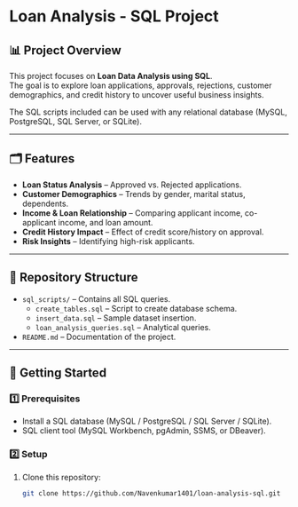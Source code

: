 # Loan Analysis - SQL Project

## 📊 Project Overview
This project focuses on **Loan Data Analysis using SQL**.  
The goal is to explore loan applications, approvals, rejections, customer demographics, and credit history to uncover useful business insights.  

The SQL scripts included can be used with any relational database (MySQL, PostgreSQL, SQL Server, or SQLite).

---

## 🗂️ Features
- **Loan Status Analysis** – Approved vs. Rejected applications.
- **Customer Demographics** – Trends by gender, marital status, dependents.
- **Income & Loan Relationship** – Comparing applicant income, co-applicant income, and loan amount.
- **Credit History Impact** – Effect of credit score/history on approval.
- **Risk Insights** – Identifying high-risk applicants.

---

## 📁 Repository Structure
- `sql_scripts/` – Contains all SQL queries.
  - `create_tables.sql` – Script to create database schema.
  - `insert_data.sql` – Sample dataset insertion.
  - `loan_analysis_queries.sql` – Analytical queries.
- `README.md` – Documentation of the project.

---

## 🚀 Getting Started

### 1️⃣ Prerequisites
- Install a SQL database (MySQL / PostgreSQL / SQL Server / SQLite).
- SQL client tool (MySQL Workbench, pgAdmin, SSMS, or DBeaver).

### 2️⃣ Setup
1. Clone this repository:
   ```bash
   git clone https://github.com/Navenkumar1401/loan-analysis-sql.git

